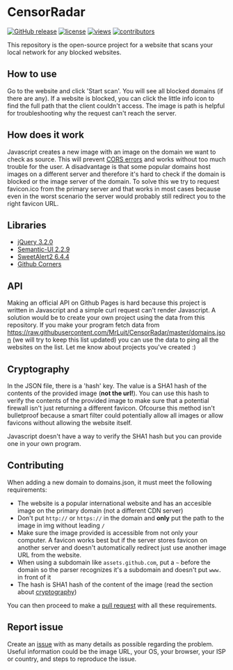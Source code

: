 # CensorRadar
[![GitHub release](https://img.shields.io/github/release/MrLuit/CensorRadar.svg?style=flat-square&colorB=E67233)](https://github.com/MrLuit/CensorRadar/releases) [![license](https://img.shields.io/github/license/MrLuit/CensorRadar.svg?style=flat-square)](https://github.com/MrLuit/CensorRadar/LICENSE.md) [![views](https://img.shields.io/badge/views-1k-brightgreen.svg?style=flat-square)](https://github.com/MrLuit/CensorRadar/graphs/traffic) [![contributors](https://img.shields.io/github/contributors/MrLuit/CensorRadar.svg?style=flat-square)](https://github.com/MrLuit/CensorRadar/graphs/contributors)

This repository is the open-source project for a website that scans your local network for any blocked websites.

## How to use

Go to the website and click 'Start scan'. You will see all blocked domains (if there are any). If a website is blocked, you can click the little info icon to find the full path that the client couldn't access. The image is path is helpful for troubleshooting why the request can't reach the server.

## How does it work

Javascript creates a new image with an image on the domain we want to check as source. This will prevent [CORS errors](https://enable-cors.org/) and works without too much trouble for the user. A disadvantage is that some popular domains host images on a different server and therefore it's hard to check if the domain is blocked or the image server of the domain. To solve this we try to request favicon.ico from the primary server and that works in most cases because even in the worst scenario the server would probably still redirect you to the right favicon URL.

## Libraries

* [jQuery 3.2.0](https://github.com/jquery/jquery/tree/3.2.0)
* [Semantic-UI 2.2.9](https://github.com/Semantic-Org/Semantic-UI/tree/2.2.9)
* [SweetAlert2 6.4.4](https://github.com/limonte/sweetalert2/tree/v6.4.4)
* [Github Corners](https://github.com/tholman/github-corners)

## API

Making an official API on Github Pages is hard because this project is written in Javascript and a simple curl request can't render Javascript. A solution would be to create your own project using the data from this repository. If you make your program fetch data from https://raw.githubusercontent.com/MrLuit/CensorRadar/master/domains.json (we will try to keep this list updated) you can use the data to ping all the websites on the list. Let me know about projects you've created :)

## Cryptography

In the JSON file, there is a 'hash' key. The value is a SHA1 hash of the contents of the provided image (**not the url!**). You can use this hash to verify the contents of the provided image to make sure that a potential firewall isn't just returning a different favicon. Ofcourse this method isn't bulletproof because a smart filter could potentially allow all images or allow favicons without allowing the website itself.

Javascript doesn't have a way to verify the SHA1 hash but you can provide one in your own program.

## Contributing

When adding a new domain to domains.json, it must meet the following requirements:
* The website is a popular international website and has an accesible image on the primary domain (not a different CDN server)
* Don't put `http://` or `https://` in the domain and **only** put the path to the image in img without leading `/`
* Make sure the image provided is accessible from not only your computer. A favicon works best but if the server stores favicon on another server and doesn't automatically redirect just use another image URL from the website.
* When using a subdomain like `assets.github.com`, put a `~` before the domain so the parser recognizes it's a subdomain and doesn't put `www.` in front of it
* The hash is SHA1 hash of the content of the image (read the section about [cryptography](https://github.com/MrLuit/CensorRadar#cryptography))

You can then proceed to make a [pull request](https://github.com/MrLuit/CensorRadar/pulls) with all these requirements.

## Report issue

Create an [issue](https://github.com/MrLuit/CensorRadar/issues) with as many details as possible regarding the problem. Useful information could be the image URL, your OS, your browser, your ISP or country, and steps to reproduce the issue.